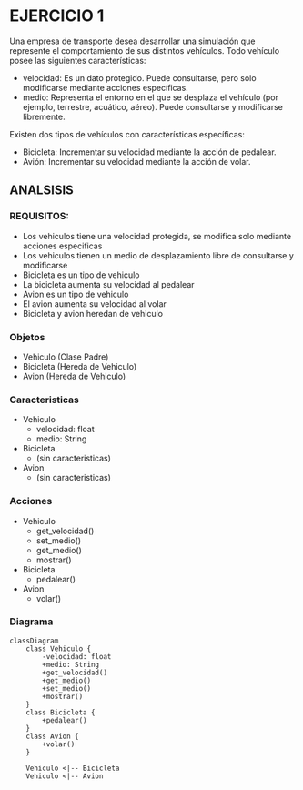 # EJERCICIO 1
Una empresa de transporte desea desarrollar una simulación que represente el comportamiento de sus distintos vehículos.
Todo vehículo posee las siguientes características:

- velocidad: Es un dato protegido. Puede consultarse, pero solo modificarse mediante acciones específicas.
- medio: Representa el entorno en el que se desplaza el vehículo (por ejemplo, terrestre, acuático, aéreo). Puede consultarse y modificarse libremente.

Existen dos tipos de vehículos con características específicas:
- Bicicleta: Incrementar su velocidad mediante la acción de pedalear.
- Avión: Incrementar su velocidad mediante la acción de volar.

## ANALSISIS

### REQUISITOS:
- Los vehiculos tiene una velocidad protegida, se modifica solo mediante acciones especificas
- Los vehiculos tienen un medio de desplazamiento libre de consultarse y modificarse
- Bicicleta es un tipo de vehiculo
- La bicicleta aumenta su velocidad al pedalear
- Avion es un tipo de vehiculo
- El avion aumenta su velocidad al volar
- Bicicleta y avion heredan de vehiculo

### Objetos 
- Vehiculo (Clase Padre)
- Bicicleta (Hereda de Vehiculo)
- Avion (Hereda de Vehiculo)

### Caracteristicas
- Vehiculo
  - velocidad: float
  - medio: String
- Bicicleta
  - (sin caracteristicas)
- Avion
  - (sin caracteristicas)

### Acciones
- Vehiculo
  - get_velocidad()
  - set_medio()
  - get_medio()
  - mostrar()
- Bicicleta
  - pedalear()
- Avion
  - volar()

### Diagrama
```mermaid
classDiagram
    class Vehiculo {
        -velocidad: float
        +medio: String
        +get_velocidad()
        +get_medio()
        +set_medio()
        +mostrar()
    }
    class Bicicleta {
        +pedalear()
    }
    class Avion {
        +volar()
    }

    Vehiculo <|-- Bicicleta
    Vehiculo <|-- Avion
```